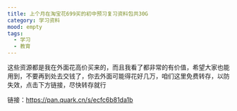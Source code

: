 ```yaml
---
title: 上个月在淘宝花699买的初中预习复习资料包共30G
category: 学习资料
mood: empty
tags:
  - 学习
  - 教育
---
```





这些资源都是我在外面花高价买来的，而且我看了都非常的有价值，希望大家也能用到，不要再到处去交钱了，你去外面可能得花好几万，咱们这里免费转存，以防失效，点击下方链接，尽快转存就行




链接：https://pan.quark.cn/s/ecfc6b81da1b














